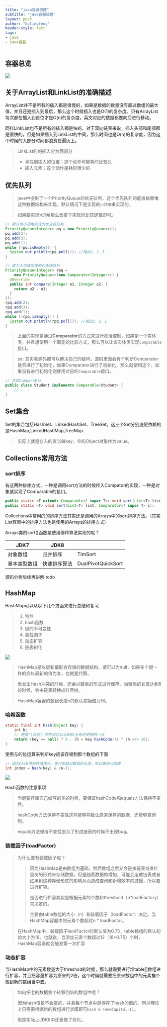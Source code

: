 ```yaml
---
title: "java容器梳理"
subtitle: "java容器梳理"
layout: post
author: "bulingfeng"
header-style: text
tags:
- java
- java容器
---
```


## 容器总览

![](https://bulingfeng.com/img/java基础/容器/1-容器总览.png)

## 关于ArrayList和LinkList的准确描述

ArrayList并不是所有的插入都是很慢的，如果是数据的数量没有超过数组的最大值，并且还是插入到最后，那么这个时候插入也是O(1)的复杂度。只有ArrayList每次都在插入到首位才是O(n)的复杂度，英文对应的数据都要向后进行移动。

同样LinkList也不是所有的插入都是快的，对于双向链表来说，插入头部和尾部都是很快的，但是如果插入到LinkList的中间，那么时间也是O(n)的复杂度，因为这个时候的大部分时间都浪费在遍历上。

> LinkList的的插入分为两部分
>
> - 寻找到插入的位置；这个动作可能耗时比较久
> - 插入元素；这个动作是耗时很少的

## 优先队列

> java中提供了一个PriorityQueue的优先队列，这个优先队列的底层依赖堆这种数据结构来实现。默认情况下是实现的`小顶堆`来实现的。
>
> 如果要实现`大顶堆`那么改变下实现的比较逻辑即可。

```java
// 默认为小顶堆实现的优先级队列
PriorityQueue<Integer> pq = new PriorityQueue<>();
pq.add(2);
pq.add(3);
pq.add(1);
while (!pq.isEmpty()) {
  System.out.println(pq.poll()); //输出1、2、3
}

// 改为大顶堆实现的优先级队列
PriorityQueue<Integer> rpq =
    new PriorityQueue<>(new Comparator<Integer>() {
  @Override
  public int compare(Integer o1, Integer o2) {
    return o2 - o1;
  }
});
rpq.add(2);
rpq.add(3);
rpq.add(1);
while (!rpq.isEmpty()) {
  System.out.println(rpq.poll()); //输出3、2、1
}
```

> 上面的实现是通过**Comparator**的方式来进行灵活控制，如果是一个实体类，并且想使用一个固定的比较方式，那么可以让该实体类实现`Comparable`接口。
>
> ps: 其实看源码都可以解决自己的疑问，源码里面会有个判断Comparator是否进行了初始化，如果Comparator进行了初始化，那么就使用这个，如果没有进行初始化则使用对应的`Comparable`接口。

```java
// 实现Comparable
public class Student implements Comparable<Student> {
	// ....
}
```

## Set集合

Set的集合包括HashSet、LinkedHashSet、TreeSet。这三个Set分别底层依赖的是HashMap,LinkedHashMap,TreeMap.

> 实际上就是存入的值当做key，空的Object对象作为value。

## Collections常用方法

### sort排序

有这两种排序方式，一种是调用sort方法的时候传入Compator的实现，一种是对象就实现了Comparable的接口。

```java
public static <T extends Comparable<? super T>> void sort(List<T> list);
public static <T> void sort(List<T> list, Comparator<? super T> c);
```

Collections中常用的的排序方法其实还是调用的Arrays中的sort排序方法。（其实List容器中的排序方法也是使用的Arrays的排序方式）

Arrays类的sort()函数是使用哪种算法实现的呢？

| JDK7         | JDK8         |                    |
| ------------ | ------------ | ------------------ |
| 对象数组     | 归并排序     | TimSort            |
| 基本类型数组 | 快速排序算法 | DualPivotQuickSort |

源码分析后续再讲解 todo



## HashMap

HashMap可以从以下几个方面来进行总结和复习

> 1. 特性
> 2. hash函数
> 3. 键的不可变性
> 4. 装载因子
> 5. 动态扩容
> 6. 链表树化

![](https://bulingfeng.com/img/java基础/容器/2-HashMap存储图.png)

> HashMap是以键和值配合存储的数据结构，键可以为null，如果多个键一样的会以最新的值为准，也就是代替。
>
> 当发生Hash冲突的时候，还会以链表的形式进行保存。当链表的长度达到8的时候，会由链表转换成红黑树。
>
> HashMap容器的数组长度n的默认初始值为16。

### 哈希函数

```java
static final int hash(Object key) {
    int h;
  	// 使用^(异或) 的形式可以让0和1分布的更随机一点
    return (key == null) ? 0 : (h = key.hashCode()) ^ (h >>> 16);
}
```

使用与的位运算来判断key应该存储到那个数组的下面

```java
// 因为hash得到的值很大，很可能超过数组的长度，所以要进行取模
int index = hash(key) & (n-1);
```

![](https://bulingfeng.com/img/java基础/容器/3-异或-与的运算.png)

Hash函数的注意事项

> 当键要存储自己编写的类的时候，要保证hashCode和equals方法保持不变性。
>
> hashCode方法保持不变性这样能够导致让原来保存的数据，还能够查询到。
>
> equals方法保持不变性是为了形成链表的时候不出现bug。

### 装载因子(loadFactor)

> 为什么要有装载因子呢？
>
> > 因为HashMap是由数组为基础，然后数组之后又会链接链表或者红黑树的形式来存储数据。但是随着数据的增加，可能会造成链表或者红黑树这种存储形式的影响从而造成查询和新增效率的减慢，所以要进行扩容。
> >
> > 是否进行扩容其实是根据元素的个数和threshold（n*loadFactory）来决定的。
> >
> > 主要由table数组的大小（n）和装载因子（loadFactor）决定。当HashMap容器中的元素个数超过n * loadFactor。
>
> 在HashMap中，装载因子laodFactor的默认值为0.75，table数组的默认初始大小为16。也就说，当添加元素个数超过12（16*0.75）个时，HashMap容器就会触发第一次扩容

### 动态扩容

当HashMap中的元素数量大于threshod的时候，那么就需要进行堆table[]数组进行扩容，并且把容量扩容为原来的2倍，这个时候就需要把原来数组中的元素挨个搬到新的数组当中去。

> 如何把老的数据挨个转移到新的数组中呢？
>
> 因为hash值是不会变的，并且每个节点中是保存了hash的值的。所以理论上只需要根据新的数组进行求模即可`hash & (newCapital-1)`。
>
> 但是实际上JDK8中还是做了优化。



